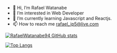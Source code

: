 - 👋 Hi, I’m Rafael Watanabe
- 👀 I’m interested in Web Developer
- 🌱 I’m currently learning Javascript and Reactjs.
- 📫 How to reach me rafael_jp5@live.com

[![RafaelWatanabe94 GitHub stats](https://github-readme-stats.vercel.app/api?username=RafaelWatanabe94)](https://github.com/RafaelWatanabe94/github-readme-stats&theme=radical)

[![Top Langs](https://github-readme-stats.vercel.app/api/top-langs/?username=RafaelWatanabe94&langs_count=8)](https://github.com/RafaelWatanabe94/github-readme-stats)

<!---
RafaelWatanabe94/RafaelWatanabe94 is a ✨ special ✨ repository because its `README.md` (this file) appears on your GitHub profile.
You can click the Preview link to take a look at your changes.
--->
